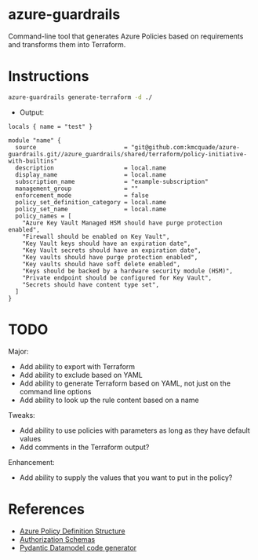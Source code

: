 # azure-guardrails

Command-line tool that generates Azure Policies based on requirements and transforms them into Terraform.

# Instructions

```bash
azure-guardrails generate-terraform -d ./
```

* Output:

```hcl
locals { name = "test" }

module "name" {
  source                         = "git@github.com:kmcquade/azure-guardrails.git//azure_guardrails/shared/terraform/policy-initiative-with-builtins"
  description                    = local.name
  display_name                   = local.name
  subscription_name              = "example-subscription"
  management_group               = ""
  enforcement_mode               = false
  policy_set_definition_category = local.name
  policy_set_name                = local.name
  policy_names = [
    "Azure Key Vault Managed HSM should have purge protection enabled",
    "Firewall should be enabled on Key Vault",
    "Key Vault keys should have an expiration date",
    "Key Vault secrets should have an expiration date",
    "Key vaults should have purge protection enabled",
    "Key vaults should have soft delete enabled",
    "Keys should be backed by a hardware security module (HSM)",
    "Private endpoint should be configured for Key Vault",
    "Secrets should have content type set",
  ]
}
```

# TODO

Major:
* Add ability to export with Terraform
* Add ability to exclude based on YAML
* Add ability to generate Terraform based on YAML, not just on the command line options
* Add ability to look up the rule content based on a name

Tweaks:
* Add ability to use policies with parameters as long as they have default values
* Add comments in the Terraform output?

Enhancement:
* Add ability to supply the values that you want to put in the policy?

# References

* [Azure Policy Definition Structure](https://docs.microsoft.com/en-us/azure/governance/policy/concepts/definition-structure)
* [Authorization Schemas](https://github.com/Azure/azure-resource-manager-schemas/search?q=schemas+in%3Apath+filename%3AMicrosoft.Authorization.json)
* [Pydantic Datamodel code generator](https://pydantic-docs.helpmanual.io/datamodel_code_generator/)
